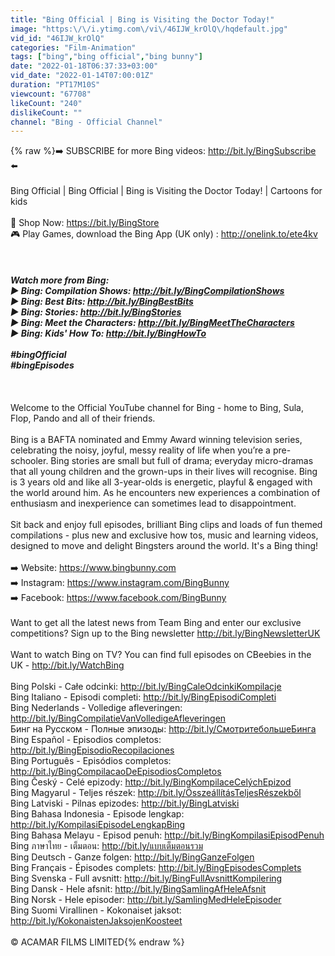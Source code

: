 ```yaml
---
title: "Bing Official | Bing is Visiting the Doctor Today!"
image: "https:\/\/i.ytimg.com\/vi\/46IJW_krOlQ\/hqdefault.jpg"
vid_id: "46IJW_krOlQ"
categories: "Film-Animation"
tags: ["bing","bing official","bing bunny"]
date: "2022-01-18T06:37:33+03:00"
vid_date: "2022-01-14T07:00:01Z"
duration: "PT17M10S"
viewcount: "67708"
likeCount: "240"
dislikeCount: ""
channel: "Bing - Official Channel"
---
```

{% raw %}➡️ SUBSCRIBE for more Bing videos: <a rel="nofollow" target="blank" href="http://bit.ly/BingSubscribe">http://bit.ly/BingSubscribe</a>  ⬅️<br /><br />Bing Official | Bing Official | Bing is Visiting the Doctor Today! | Cartoons for kids<br /><br />🛒 Shop Now: <a rel="nofollow" target="blank" href="https://bit.ly/BingStore">https://bit.ly/BingStore</a><br />🎮 Play Games, download the Bing App (UK only) : <a rel="nofollow" target="blank" href="http://onelink.to/ete4kv">http://onelink.to/ete4kv</a> <br /><br />*****<br /><br />Watch more from Bing:<br />▶️ Bing: Compilation Shows: <a rel="nofollow" target="blank" href="http://bit.ly/BingCompilationShows">http://bit.ly/BingCompilationShows</a><br />▶️ Bing: Best Bits: <a rel="nofollow" target="blank" href="http://bit.ly/BingBestBits">http://bit.ly/BingBestBits</a><br />▶️ Bing: Stories: <a rel="nofollow" target="blank" href="http://bit.ly/BingStories">http://bit.ly/BingStories</a><br />▶️ Bing: Meet the Characters: <a rel="nofollow" target="blank" href="http://bit.ly/BingMeetTheCharacters">http://bit.ly/BingMeetTheCharacters</a><br />▶️ Bing: Kids' How To: <a rel="nofollow" target="blank" href="http://bit.ly/BingHowTo">http://bit.ly/BingHowTo</a><br /><br />#bingOfficial<br />#bingEpisodes<br /><br />*****<br /><br />Welcome to the Official YouTube channel for Bing - home to Bing, Sula, Flop, Pando and all of their friends. <br /><br />Bing is a BAFTA nominated and Emmy Award winning television series, celebrating the noisy, joyful, messy reality of life when you’re a pre-schooler. Bing stories are small but full of drama; everyday micro-dramas that all young children and the grown-ups in their lives will recognise. Bing is 3 years old and like all 3-year-olds is energetic, playful &amp; engaged with the world around him. As he encounters new experiences a combination of enthusiasm and inexperience can sometimes lead to disappointment.  <br /><br />Sit back and enjoy full episodes, brilliant Bing clips and loads of fun themed compilations - plus new and exclusive how tos, music and learning videos, designed to move and delight Bingsters around the world. It's a Bing thing!<br /><br />➡️ Website: <a rel="nofollow" target="blank" href="https://www.bingbunny.com">https://www.bingbunny.com</a><br />➡️ Instagram: <a rel="nofollow" target="blank" href="https://www.instagram.com/BingBunny">https://www.instagram.com/BingBunny</a><br />➡️ Facebook: <a rel="nofollow" target="blank" href="https://www.facebook.com/BingBunny">https://www.facebook.com/BingBunny</a><br /><br />Want to get all the latest news from Team Bing and enter our exclusive competitions? Sign up to the Bing newsletter  <a rel="nofollow" target="blank" href="http://bit.ly/BingNewsletterUK">http://bit.ly/BingNewsletterUK</a><br /><br />Want to watch Bing on TV? You can find full episodes on CBeebies in the UK - <a rel="nofollow" target="blank" href="http://bit.ly/WatchBing">http://bit.ly/WatchBing</a><br /><br />Bing Polski - Całe odcinki: <a rel="nofollow" target="blank" href="http://bit.ly/BingCaleOdcinkiKompilacje">http://bit.ly/BingCaleOdcinkiKompilacje</a><br />Bing Italiano - Episodi completi: <a rel="nofollow" target="blank" href="http://bit.ly/BingEpisodiCompleti">http://bit.ly/BingEpisodiCompleti</a><br />Bing Nederlands - Volledige afleveringen: <a rel="nofollow" target="blank" href="http://bit.ly/BingCompilatieVanVolledigeAfleveringen">http://bit.ly/BingCompilatieVanVolledigeAfleveringen</a><br />Бинг на Русском - Полные эпизоды: <a rel="nofollow" target="blank" href="http://bit.ly/СмотритебольшеБинга">http://bit.ly/СмотритебольшеБинга</a><br />Bing Español - Episodios completos: <a rel="nofollow" target="blank" href="http://bit.ly/BingEpisodioRecopilaciones">http://bit.ly/BingEpisodioRecopilaciones</a><br />Bing Português - Episódios completos: <a rel="nofollow" target="blank" href="http://bit.ly/BingCompilacaoDeEpisodiosCompletos">http://bit.ly/BingCompilacaoDeEpisodiosCompletos</a><br />Bing Český - Celé epizody: <a rel="nofollow" target="blank" href="http://bit.ly/BingKompilaceCelýchEpizod">http://bit.ly/BingKompilaceCelýchEpizod</a><br />Bing Magyarul - Teljes részek: <a rel="nofollow" target="blank" href="http://bit.ly/ÖsszeállításTeljesRészekből">http://bit.ly/ÖsszeállításTeljesRészekből</a><br />Bing Latviski - Pilnas epizodes: <a rel="nofollow" target="blank" href="http://bit.ly/BingLatviski">http://bit.ly/BingLatviski</a><br />Bing Bahasa Indonesia - Episode lengkap: <a rel="nofollow" target="blank" href="http://bit.ly/KompilasiEpisodeLengkapBing">http://bit.ly/KompilasiEpisodeLengkapBing</a><br />Bing Bahasa Melayu - Episod penuh: <a rel="nofollow" target="blank" href="http://bit.ly/BingKompilasiEpisodPenuh">http://bit.ly/BingKompilasiEpisodPenuh</a><br />Bing ภาษาไทย - เต็มตอน: <a rel="nofollow" target="blank" href="http://bit.ly/แบบเต็มตอนรวม">http://bit.ly/แบบเต็มตอนรวม</a><br />Bing Deutsch - Ganze folgen: <a rel="nofollow" target="blank" href="http://bit.ly/BingGanzeFolgen">http://bit.ly/BingGanzeFolgen</a><br />Bing Français - Épisodes complets: <a rel="nofollow" target="blank" href="http://bit.ly/BingEpisodesComplets">http://bit.ly/BingEpisodesComplets</a><br />Bing Svenska - Full avsnitt: <a rel="nofollow" target="blank" href="http://bit.ly/BingFullAvsnittKompilering">http://bit.ly/BingFullAvsnittKompilering</a><br />Bing Dansk - Hele afsnit: <a rel="nofollow" target="blank" href="http://bit.ly/BingSamlingAfHeleAfsnit">http://bit.ly/BingSamlingAfHeleAfsnit</a><br />Bing Norsk - Hele episoder: <a rel="nofollow" target="blank" href="http://bit.ly/SamlingMedHeleEpisoder">http://bit.ly/SamlingMedHeleEpisoder</a><br />Bing Suomi Virallinen - Kokonaiset jaksot: <a rel="nofollow" target="blank" href="http://bit.ly/KokonaistenJaksojenKoosteet">http://bit.ly/KokonaistenJaksojenKoosteet</a><br /><br />© ACAMAR FILMS LIMITED{% endraw %}
